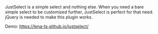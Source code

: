 JustSelect is a simple select and nothing else. When you need a bare simple select to be customized further, JustSelect is perfect for that need.
jQuery is needed to make this plugin works.

Demo: https://lena-ts.github.io/justselect/

